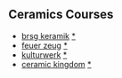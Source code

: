 ## Ceramics Courses

* [brsg keramik](https://brsg-keramik.com/workshops/) [*](https://www.google.com/maps?ll=52.517418,13.465936&z=16&t=m&hl=en-US&gl=DE&mapclient=embed&cid=2275286225499420429)
* [feuer zeug](http://www.feuer-zeug-keramik.de/toepferkurse.html) [*](https://www.google.de/maps/place/Lenaustra%C3%9Fe+23,+12047+Berlin/@52.4902682,13.4238435,17z/data=!3m1!4b1!4m5!3m4!1s0x47a84fb65d9475b7:0x37399a3c7021a652!8m2!3d52.4902682!4d13.4260322)
* [kulturwerk](https://www.bbk-kulturwerk.de/con/kulturwerk/front_content.php?idart=215&idartlang=377&idcat=46&changelang=7) [*](https://www.google.de/maps/place/Osloer+Str.+102,+13359+Berlin/@52.55514,13.3775313,17z/data=!3m1!4b1!4m5!3m4!1s0x47a8522516b51333:0xf6be951e7556450f!8m2!3d52.55514!4d13.37972)
* [ceramic kingdom](https://www.ceramickingdomberlin.com/classes/) [*](https://www.google.de/maps/place/Ceramic+Kingdom/@52.4792104,13.4321666,15z/data=!4m2!3m1!1s0x0:0xab672d8542154e6f?sa=X&ved=2ahUKEwjZxJPiw7DdAhVmiIsKHUvhANIQ_BIwEXoECAcQCQ)
